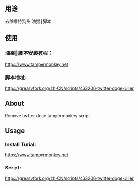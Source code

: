 ## 用途
去除推特狗头 油猴🐒脚本

## 使用
### 油猴🐒脚本安装教程：
https://www.tampermonkey.net

### 脚本地址:
https://greasyfork.org/zh-CN/scripts/463206-twitter-doge-killer

## About
Remove twitter doge tampermonkey script

## Usage
### Install Turial:
https://www.tampermonkey.net

### Script:
https://greasyfork.org/zh-CN/scripts/463206-twitter-doge-killer
